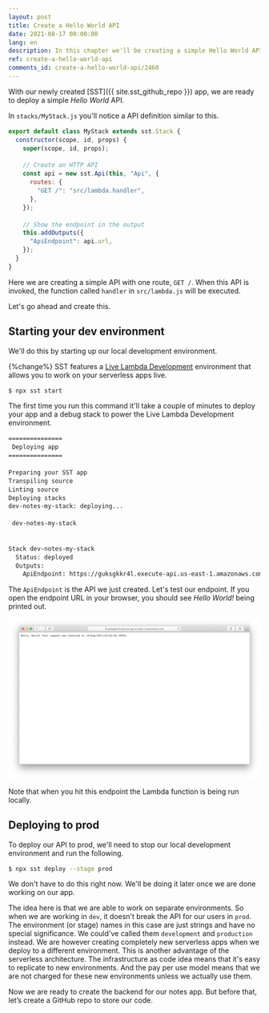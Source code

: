 ```yaml
---
layout: post
title: Create a Hello World API
date: 2021-08-17 00:00:00
lang: en
description: In this chapter we'll be creating a simple Hello World API using SST. We'll be deploying it using the Live Lambda development environment.
ref: create-a-hello-world-api
comments_id: create-a-hello-world-api/2460
---
```


With our newly created [SST]({{ site.sst_github_repo }}) app, we are ready to deploy a simple _Hello World_ API.

In `stacks/MyStack.js` you'll notice a API definition similar to this.

``` js
export default class MyStack extends sst.Stack {
  constructor(scope, id, props) {
    super(scope, id, props);

    // Create an HTTP API
    const api = new sst.Api(this, "Api", {
      routes: {
        "GET /": "src/lambda.handler",
      },
    });

    // Show the endpoint in the output
    this.addOutputs({
      "ApiEndpoint": api.url,
    });
  }
}
```

Here we are creating a simple API with one route, `GET /`. When this API is invoked, the function called `handler` in `src/lambda.js` will be executed.

Let's go ahead and create this.

## Starting your dev environment

We'll do this by starting up our local development environment.

{%change%} SST features a [Live Lambda Development](https://docs.serverless-stack.com/live-lambda-development) environment that allows you to work on your serverless apps live.

``` bash
$ npx sst start
```

The first time you run this command it'll take a couple of minutes to deploy your app and a debug stack to power the Live Lambda Development environment.

``` txt
===============
 Deploying app
===============

Preparing your SST app
Transpiling source
Linting source
Deploying stacks
dev-notes-my-stack: deploying...

 dev-notes-my-stack


Stack dev-notes-my-stack
  Status: deployed
  Outputs:
    ApiEndpoint: https://guksgkkr4l.execute-api.us-east-1.amazonaws.com
```

The `ApiEndpoint` is the API we just created. Let's test our endpoint. If you open the endpoint URL in your browser, you should see _Hello World!_ being printed out.

![Serverless Hello World API invoked](/assets/part2/sst-hello-world-api-invoked.png)

Note that when you hit this endpoint the Lambda function is being run locally.

## Deploying to prod

To deploy our API to prod, we'll need to stop our local development environment and run the following.

``` bash
$ npx sst deploy --stage prod
```

We don't have to do this right now. We'll be doing it later once we are done working on our app.

The idea here is that we are able to work on separate environments. So when we are working in `dev`, it doesn't break the API for our users in `prod`. The environment (or stage) names in this case are just strings and have no special significance. We could've called them `development` and `production` instead. We are however creating completely new serverless apps when we deploy to a different environment. This is another advantage of the serverless architecture. The infrastructure as code idea means that it's easy to replicate to new environments. And the pay per use model means that we are not charged for these new environments unless we actually use them.

Now we are ready to create the backend for our notes app. But before that, let’s create a GitHub repo to store our code.

